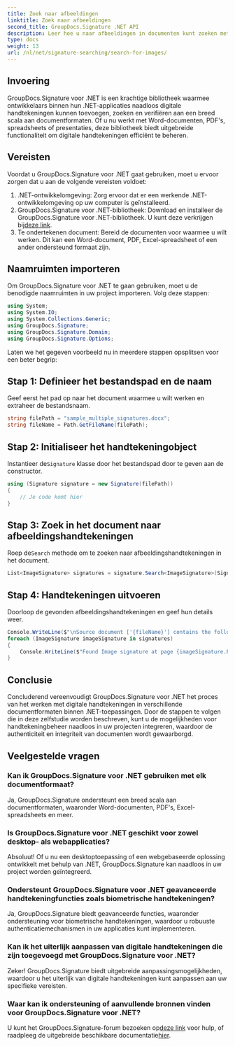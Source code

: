 ```yaml
---
title: Zoek naar afbeeldingen
linktitle: Zoek naar afbeeldingen
second_title: GroupDocs.Signature .NET API
description: Leer hoe u naar afbeeldingen in documenten kunt zoeken met GroupDocs.Signature voor .NET. Verbeter moeiteloos de beveiliging en integriteit van documenten.
type: docs
weight: 13
url: /nl/net/signature-searching/search-for-images/
---
```

## Invoering
GroupDocs.Signature voor .NET is een krachtige bibliotheek waarmee ontwikkelaars binnen hun .NET-applicaties naadloos digitale handtekeningen kunnen toevoegen, zoeken en verifiëren aan een breed scala aan documentformaten. Of u nu werkt met Word-documenten, PDF's, spreadsheets of presentaties, deze bibliotheek biedt uitgebreide functionaliteit om digitale handtekeningen efficiënt te beheren.
## Vereisten
Voordat u GroupDocs.Signature voor .NET gaat gebruiken, moet u ervoor zorgen dat u aan de volgende vereisten voldoet:
1. .NET-ontwikkelomgeving: Zorg ervoor dat er een werkende .NET-ontwikkelomgeving op uw computer is geïnstalleerd.
2. GroupDocs.Signature voor .NET-bibliotheek: Download en installeer de GroupDocs.Signature voor .NET-bibliotheek. U kunt deze verkrijgen bij[deze link](https://releases.groupdocs.com/signature/net/).
3. Te ondertekenen document: Bereid de documenten voor waarmee u wilt werken. Dit kan een Word-document, PDF, Excel-spreadsheet of een ander ondersteund formaat zijn.

## Naamruimten importeren
Om GroupDocs.Signature voor .NET te gaan gebruiken, moet u de benodigde naamruimten in uw project importeren. Volg deze stappen:

```csharp
using System;
using System.IO;
using System.Collections.Generic;
using GroupDocs.Signature;
using GroupDocs.Signature.Domain;
using GroupDocs.Signature.Options;
```

Laten we het gegeven voorbeeld nu in meerdere stappen opsplitsen voor een beter begrip:
## Stap 1: Definieer het bestandspad en de naam
Geef eerst het pad op naar het document waarmee u wilt werken en extraheer de bestandsnaam.
```csharp
string filePath = "sample_multiple_signatures.docx";
string fileName = Path.GetFileName(filePath);
```
## Stap 2: Initialiseer het handtekeningobject
 Instantieer de`Signature` klasse door het bestandspad door te geven aan de constructor.
```csharp
using (Signature signature = new Signature(filePath))
{
    // Je code komt hier
}
```
## Stap 3: Zoek in het document naar afbeeldingshandtekeningen
 Roep de`Search` methode om te zoeken naar afbeeldingshandtekeningen in het document.
```csharp
List<ImageSignature> signatures = signature.Search<ImageSignature>(SignatureType.Image);
```
## Stap 4: Handtekeningen uitvoeren
Doorloop de gevonden afbeeldingshandtekeningen en geef hun details weer.
```csharp
Console.WriteLine($"\nSource document ['{fileName}'] contains the following image signature(s).");
foreach (ImageSignature imageSignature in signatures)
{
    Console.WriteLine($"Found Image signature at page {imageSignature.PageNumber} and size {imageSignature.Size}.");
}
```

## Conclusie
Concluderend vereenvoudigt GroupDocs.Signature voor .NET het proces van het werken met digitale handtekeningen in verschillende documentformaten binnen .NET-toepassingen. Door de stappen te volgen die in deze zelfstudie worden beschreven, kunt u de mogelijkheden voor handtekeningbeheer naadloos in uw projecten integreren, waardoor de authenticiteit en integriteit van documenten wordt gewaarborgd.
## Veelgestelde vragen
### Kan ik GroupDocs.Signature voor .NET gebruiken met elk documentformaat?
Ja, GroupDocs.Signature ondersteunt een breed scala aan documentformaten, waaronder Word-documenten, PDF's, Excel-spreadsheets en meer.
### Is GroupDocs.Signature voor .NET geschikt voor zowel desktop- als webapplicaties?
Absoluut! Of u nu een desktoptoepassing of een webgebaseerde oplossing ontwikkelt met behulp van .NET, GroupDocs.Signature kan naadloos in uw project worden geïntegreerd.
### Ondersteunt GroupDocs.Signature voor .NET geavanceerde handtekeningfuncties zoals biometrische handtekeningen?
Ja, GroupDocs.Signature biedt geavanceerde functies, waaronder ondersteuning voor biometrische handtekeningen, waardoor u robuuste authenticatiemechanismen in uw applicaties kunt implementeren.
### Kan ik het uiterlijk aanpassen van digitale handtekeningen die zijn toegevoegd met GroupDocs.Signature voor .NET?
Zeker! GroupDocs.Signature biedt uitgebreide aanpassingsmogelijkheden, waardoor u het uiterlijk van digitale handtekeningen kunt aanpassen aan uw specifieke vereisten.
### Waar kan ik ondersteuning of aanvullende bronnen vinden voor GroupDocs.Signature voor .NET?
 U kunt het GroupDocs.Signature-forum bezoeken op[deze link](https://forum.groupdocs.com/c/signature/13) voor hulp, of raadpleeg de uitgebreide beschikbare documentatie[hier](https://reference.groupdocs.com/signature/net/).